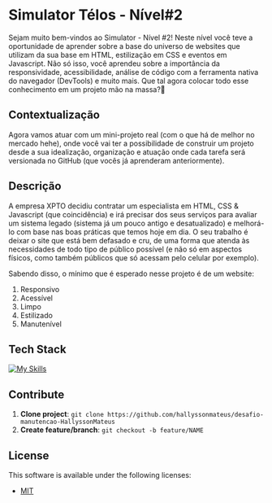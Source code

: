 # Simulator Télos - Nível#2

Sejam muito bem-vindos ao Simulator - Nível #2! Neste nível você teve a oportunidade de aprender sobre a base do universo de websites que utilizam da sua base em HTML, estilização em CSS e eventos em Javascript. Não só isso, você aprendeu sobre a importância da responsividade, acessibilidade, análise de código com a ferramenta nativa do navegador (DevTools) e muito mais. Que tal agora colocar todo esse conhecimento em um projeto mão na massa?🙂

## Contextualização

Agora vamos atuar com um mini-projeto real (com o que há de melhor no mercado hehe), onde você vai ter a possibilidade de construir um projeto desde a sua idealização, organização e atuação onde cada tarefa será versionada no GitHub (que vocês já aprenderam anteriormente).

## Descrição

A empresa XPTO decidiu contratar um especialista em HTML, CSS & Javascript (que coincidência) e irá precisar dos seus serviços para avaliar um sistema legado (sistema já um pouco antigo e desatualizado) e melhorá-lo com base nas boas práticas que temos hoje em dia. O seu trabalho é deixar o site que está bem defasado e cru, de uma forma que atenda às necessidades de todo tipo de público possível (e não só em aspectos físicos, como também públicos que só acessam pelo celular por exemplo).

Sabendo disso, o mínimo que é esperado nesse projeto é de um website:
1. Responsivo
2. Acessível
3. Limpo
4. Estilizado
5. Manutenível

## Tech Stack


[![My Skills](https://skillicons.dev/icons?i=html,css,js)](https://skillicons.dev)

## Contribute

1. **Clone project**: `git clone https://github.com/hallyssonmateus/desafio-manutencao-HallyssonMateus`
2. **Create feature/branch**: `git checkout -b feature/NAME`

## License

This software is available under the following licenses:

- [MIT](https://rem.mit-license.org)
